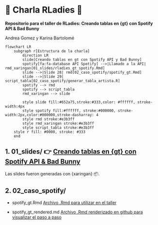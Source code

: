 # 💜 Charla RLadies 💜 

**Repositorio para el taller de RLadies: Creando tablas en {gt} con Spotify API & Bad Bunny**

Andrea Gomez y Karina Bartolomé



```mermaid
flowchart LR
    subgraph r[Estructura de la charla]
        direction LR
        slide[Creando tablas en gt con Spotify API y Bad Bunny]
        spotify[fa:fa-database API Spotify] -->|Llamado a la API| rmd_xaringan[01_slides/rladies_gt_spotify.Rmd]
        slide -->|Slide 28| rmd[02_caso_spotify/spotify_gt.Rmd]
        slide -->|Slide 29| script_tabla[02_caso_spotify/generar_tabla_artista.R]
        spotify --> rmd
        spotify --> script_tabla
        rmd_xaringan --> slide

        style slide fill:#652a75,stroke:#333,color: #ffffff, stroke-width:4px
        style spotify fill:#ffffff, stroke:#000000, stroke-width:2px,color:#000000,stroke-dasharray: 4
        style rmd stroke:#e3b3ff
        style rmd_xaringan stroke:#e3b3ff
        style script_tabla stroke:#e3b3ff
    style r fill: #0000, stroke: #333
    end

```


## **1. 01_slides/** 👉 [Creando tablas en {gt} con Spotify API & Bad Bunny](https://karbartolome.github.io/gt-spotify/01_slides/rladies_gt_spotify.html)

 Las slides fueron generadas con {xaringan} 📦. 

## **2. 02_caso_spotify/**

  - spotify_gt.Rmd
      [Archivo .Rmd para utilizar en el taller](https://github.com/karbartolome/gt-spotify/blob/main/02_caso_spotify/spotify_gt.Rmd)
      
  - spotify_gt_rendered.md
      [Archivo .Rmd renderizado en github para visualizar el paso a paso](https://github.com/karbartolome/gt-spotify/blob/main/02_caso_spotify/spotify_gt_rendered.md)
 

